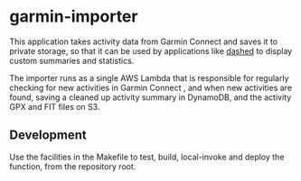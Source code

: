 # garmin-importer

This application takes activity data from Garmin Connect and saves it to private storage, so that it can be used by
applications like [dashed][dashed] to display custom summaries and statistics.

The importer runs as a single AWS Lambda that is responsible for regularly checking for new activities in Garmin Connect
, and when new activities are found, saving a cleaned up activity summary in DynamoDB, and the activity GPX and FIT
files on S3.


## Development

Use the facilities in the Makefile to test, build, local-invoke and deploy the function, from the repository root.

[dashed]: https://github.com/lancerinf/dashed
